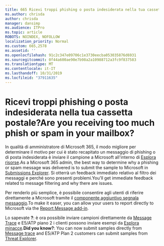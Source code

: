 ```yaml
---
title: 665 Ricevi troppi phishing o posta indesiderata nella tua cassetta postale?
ms.author: chrisda
author: chrisda
manager: dansimp
ms.audience: ITPro
ms.topic: article
ROBOTS: NOINDEX, NOFOLLOW
localization_priority: Normal
ms.custom: 665,2578
ms.assetid: ''
ms.openlocfilehash: 91c2c347e09706c1e3730eecba053035876d6931
ms.sourcegitcommit: 0f44a600ae90e7b98a2a10988712a3fc9f837583
ms.translationtype: MT
ms.contentlocale: it-IT
ms.lasthandoff: 10/31/2019
ms.locfileid: "37911635"
---
```

# <a name="are-you-receiving-too-much-phish-or-spam-in-your-mailbox"></a><span data-ttu-id="c852d-102">Ricevi troppi phishing o posta indesiderata nella tua cassetta postale?</span><span class="sxs-lookup"><span data-stu-id="c852d-102">Are you receiving too much phish or spam in your mailbox?</span></span>

<span data-ttu-id="c852d-103">In qualità di amministratore di Microsoft 365, il modo migliore per determinare il motivo per cui è stato recapitato un messaggio di phishing o di posta indesiderata è inviare il campione a Microsoft all'interno di [Esplora risorse](https://protection.office.com/reportsubmission).</span><span class="sxs-lookup"><span data-stu-id="c852d-103">As a Microsoft 365 admin, the best way to determine why a phishing or spam message was delivered is to submit the sample to Microsoft in [Submissions Explorer](https://protection.office.com/reportsubmission).</span></span> <span data-ttu-id="c852d-104">Si otterrà un feedback immediato relativo al filtro dei messaggi e perché sono presenti problemi.</span><span class="sxs-lookup"><span data-stu-id="c852d-104">You'll get immediate feedback related to message filtering and why there are issues.</span></span>

<span data-ttu-id="c852d-105">Per renderlo più semplice, è possibile consentire agli utenti di riferire direttamente a Microsoft tramite il [componente aggiuntivo segnala messaggio](https://appsource.microsoft.com/product/office/WA104381180?src=office&tab=Overview).</span><span class="sxs-lookup"><span data-stu-id="c852d-105">To make it easer, you can allow your users to report directly to Microsoft via the [Report Message add-in](https://appsource.microsoft.com/product/office/WA104381180?src=office&tab=Overview).</span></span>

<span data-ttu-id="c852d-106">Lo sapevate **?**: è ora possibile inviare campioni direttamente da [Message Trace](https://protection.office.com/messagetrace) e E5/ATP piano 2 i clienti possono inviare esempi da [Esplora minacce](https://docs.microsoft.com/microsoft-365/security/office-365-security/threat-explorer).</span><span class="sxs-lookup"><span data-stu-id="c852d-106">**Did you know?**: You can now submit samples directly from [Message trace](https://protection.office.com/messagetrace) and E5/ATP Plan 2 customers can submit samples from [Threat Explorer](https://docs.microsoft.com/microsoft-365/security/office-365-security/threat-explorer).</span></span>
